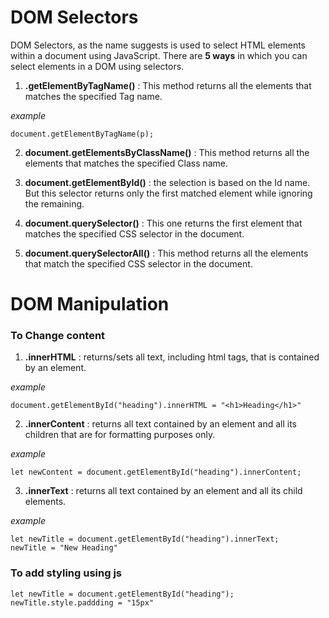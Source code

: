 # DOM Selectors 

DOM Selectors, as the name suggests is used to select HTML elements within a document using JavaScript. There are **5 ways** in which you can select elements in a DOM using selectors.

1. **.getElementByTagName()** : This method returns all the elements that matches the specified Tag name.

*example*
```
document.getElementByTagName(p);
```

2. **document.getElementsByClassName()** : This method returns all the elements that matches the specified Class name.

3. **document.getElementById()** : the selection is based on the Id name. But this selector returns only the first matched element while ignoring the remaining.

4. **document.querySelector()** : This one returns the first element that matches the specified CSS selector in the document.

5. **document.querySelectorAll()** : This method returns all the elements that match the specified CSS selector in the document.

# DOM Manipulation

### To Change content

1. **.innerHTML** : returns/sets all text, including html tags, that is contained by an element.

*example*
```
document.getElementById("heading").innerHTML = "<h1>Heading</h1>"
```

2. **.innerContent** : returns all text contained by an element and all its children that are for formatting purposes only.

*example*
```
let newContent = document.getElementById("heading").innerContent;

```

3. **.innerText** : returns all text contained by an element and all its child elements.

*example*
```
let newTitle = document.getElementById("heading").innerText;
newTitle = "New Heading"
```

### To add styling using js

```
let newTitle = document.getElementById("heading");
newTitle.style.paddding = "15px" 
```
